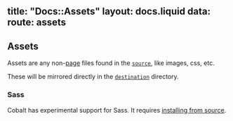 title: "Docs::Assets"
layout: docs.liquid
data:
  route: assets
---
## Assets

Assets are any non-[page](/docs/pages.html) files found in the
[`source`](/docs/config.html), like images, css, etc.

These will be mirrored directly in the [`destination`](/docs/config.html) directory.

### Sass

Cobalt has experimental support for Sass.  It requires [installing from
source](/docs/install.html).
